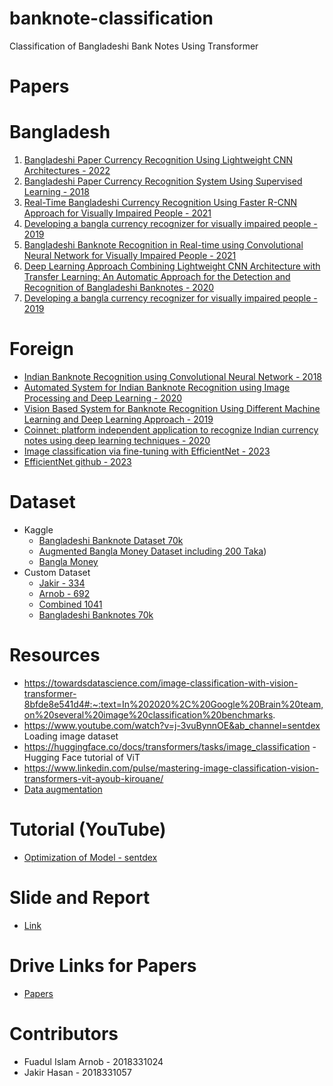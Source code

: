 # banknote-classification
Classification of Bangladeshi Bank Notes Using Transformer

# Papers
# Bangladesh
1. [Bangladeshi Paper Currency Recognition Using Lightweight CNN Architectures - 2022](https://ieeexplore.ieee.org/abstract/document/9936749)
2. [Bangladeshi Paper Currency Recognition System Using Supervised Learning - 2018](https://ieeexplore.ieee.org/abstract/document/8465595)
3. [Real-Time Bangladeshi Currency Recognition Using Faster R-CNN Approach for Visually Impaired People - 2021](https://link.springer.com/chapter/10.1007/978-981-16-1089-9_13)
4. [Developing a bangla currency recognizer for visually impaired people - 2019](https://dl.acm.org/doi/abs/10.1145/3287098.3287152)
5. [Bangladeshi Banknote Recognition in Real-time using Convolutional Neural Network for Visually Impaired People - 2021](https://ieeexplore.ieee.org/abstract/document/9331182)
6. [Deep Learning Approach Combining Lightweight CNN Architecture with Transfer Learning: An Automatic Approach for the Detection and Recognition of Bangladeshi Banknotes - 2020](https://ieeexplore.ieee.org/abstract/document/9393113)
7. [Developing a bangla currency recognizer for visually impaired people - 2019](https://dl.acm.org/doi/abs/10.1145/3287098.3287152)

# Foreign
* [Indian Banknote Recognition using Convolutional Neural Network - 2018](https://ieeexplore.ieee.org/abstract/document/8519888)
* [Automated System for Indian Banknote Recognition using Image Processing and Deep Learning - 2020](https://ieeexplore.ieee.org/abstract/document/9132850)
* [Vision Based System for Banknote Recognition Using Different Machine Learning and Deep Learning Approach - 2019](https://ieeexplore.ieee.org/abstract/document/8837068)
* [Coinnet: platform independent application to recognize Indian currency notes using deep learning techniques - 2020](https://link.springer.com/article/10.1007/s11042-020-09031-0)
* [Image classification via fine-tuning with EfficientNet - 2023](https://keras.io/examples/vision/image_classification_efficientnet_fine_tuning/)
* [EfficientNet github - 2023](https://github.com/tensorflow/tpu/tree/master/models/official/efficientnet)

# Dataset
* Kaggle
    *  [Bangladeshi Banknote Dataset 70k](https://www.kaggle.com/datasets/rahnumatasnim1604103/bangladeshi-banknote-dataset)
    * [Augmented Bangla Money Dataset including 200 Taka](https://www.kaggle.com/datasets/tazwarmohammed/augmented-bangla-money-dataset-including-200-taka))
    * [Bangla Money](https://www.kaggle.com/datasets/nsojib/bangla-money)
* Custom Dataset
   * [Jakir - 334](https://drive.google.com/drive/folders/1A-emvHInq6U5IoQwivbXFYNp89hgwybR)
   * [Arnob - 692](https://drive.google.com/drive/folders/1v1WkuJS1a25bVe3NvwG8L_cUYRlfV3xr)
   * [Combined 1041](https://drive.google.com/drive/folders/1vjSoJJ5aV_2BY3eE5cmgQrrhchQgPe54?usp=sharing)
   * [Bangladeshi Banknotes 70k](https://drive.google.com/drive/folders/1vTA8LXPsskWqC5NpdDQBlrJQ-j5Cod0d?usp=sharing)
# Resources
* https://towardsdatascience.com/image-classification-with-vision-transformer-8bfde8e541d4#:~:text=In%202020%2C%20Google%20Brain%20team,on%20several%20image%20classification%20benchmarks.
* https://www.youtube.com/watch?v=j-3vuBynnOE&ab_channel=sentdex Loading image dataset
* https://huggingface.co/docs/transformers/tasks/image_classification - Hugging Face tutorial of ViT
* https://www.linkedin.com/pulse/mastering-image-classification-vision-transformers-vit-ayoub-kirouane/
* [Data augmentation](https://www.youtube.com/watch?v=mygPhlH8un0&ab_channel=NachiketaHebbar)

# Tutorial (YouTube)
* [Optimization of Model - sentdex](https://www.youtube.com/watch?v=lV09_8432VA&ab_channel=sentdex)

# Slide and Report
* [Link](https://drive.google.com/drive/folders/1uYZpcpIx2JTVcOjUkUf3sWbWna7x5_RY?usp=sharing)

# Drive Links for Papers
* [Papers](https://drive.google.com/drive/folders/1Ua1AHw6Z6LXWrPJsRerrJ6iwhBT_SoNg?usp=sharing)

# Contributors
* Fuadul Islam Arnob - 2018331024
* Jakir Hasan - 2018331057

